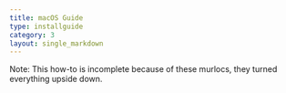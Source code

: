 ```yaml
---
title: macOS Guide
type: installguide
category: 3
layout: single_markdown
---
```


Note: This how-to is incomplete because of these murlocs, they turned everything upside down.
